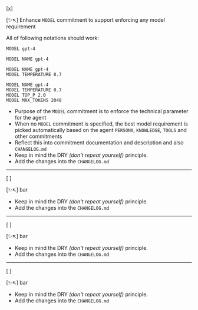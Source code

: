 [x]

[✨↖️] Enhance `MODEL` commitment to support enforcing any model requirement

All of following notations should work:

```book
MODEL gpt-4
```

```book
MODEL NAME gpt-4
```

```book
MODEL NAME gpt-4
MODEL TEMPERATURE 0.7
```

```book
MODEL NAME gpt-4
MODEL TEMPERATURE 0.7
MODEL TOP_P 2.0
MODEL MAX_TOKENS 2048
```

-   Purpose of the `MODEL` commitment is to enforce the technical parameter for the agent
-   When no `MODEL` commitment is specified, the best model requirement is picked automatically based on the agent `PERSONA`, `KNOWLEDGE`, `TOOLS` and other commitments
-   Reflect this into commitment documentation and description and also `CHANGELOG.md`
-   Keep in mind the DRY _(don't repeat yourself)_ principle.
-   Add the changes into the `CHANGELOG.md`

---

[ ]

[✨↖️] bar

-   Keep in mind the DRY _(don't repeat yourself)_ principle.
-   Add the changes into the `CHANGELOG.md`

---

[ ]

[✨↖️] bar

-   Keep in mind the DRY _(don't repeat yourself)_ principle.
-   Add the changes into the `CHANGELOG.md`

---

[ ]

[✨↖️] bar

-   Keep in mind the DRY _(don't repeat yourself)_ principle.
-   Add the changes into the `CHANGELOG.md`
